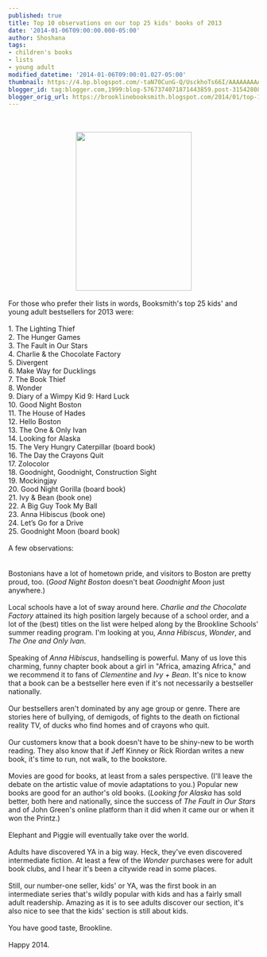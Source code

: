 ```yaml
---
published: true
title: Top 10 observations on our top 25 kids' books of 2013
date: '2014-01-06T09:00:00.000-05:00'
author: Shoshana
tags:
- children's books
- lists
- young adult
modified_datetime: '2014-01-06T09:00:01.027-05:00'
thumbnail: https://4.bp.blogspot.com/-taN70CunG-Q/UsckhoTs66I/AAAAAAAAAM0/Kn8YaSeOfjM/s72-c/1456611_10151818181161964_985048835_n.jpg
blogger_id: tag:blogger.com,1999:blog-5767374071871443859.post-3154280885057884537
blogger_orig_url: https://brooklinebooksmith.blogspot.com/2014/01/top-10-observations-on-our-top-25-kids.html
---
```


<div class="separator" style="clear: both; text-align: center;"><br /></div><br /><div class="separator" style="clear: both; text-align: center;"><a href="https://4.bp.blogspot.com/-taN70CunG-Q/UsckhoTs66I/AAAAAAAAAM0/Kn8YaSeOfjM/s1600/1456611_10151818181161964_985048835_n.jpg" imageanchor="1" style="margin-left: 1em; margin-right: 1em;"><img border="0" src="https://4.bp.blogspot.com/-taN70CunG-Q/UsckhoTs66I/AAAAAAAAAM0/Kn8YaSeOfjM/s1600/1456611_10151818181161964_985048835_n.jpg" height="320" width="233" /></a></div><div class="separator" style="clear: both; text-align: center;"><br /></div><div>For those who prefer their lists in words, Booksmith's top 25 kids' and young adult bestsellers for 2013 were: <br /><br />1. The Lighting Thief </div><div>2. The Hunger Games </div><div>3. The Fault in Our Stars </div><div>4. Charlie &amp; the Chocolate Factory </div><div>5. Divergent </div><div>6. Make Way for Ducklings</div><div>7. The Book Thief </div><div>8. Wonder </div><div>9. Diary of a Wimpy Kid 9: Hard Luck</div><div>10. Good Night Boston </div><div>11. The House of Hades </div><div>12. Hello Boston </div><div>13. The One &amp; Only Ivan </div><div>14. Looking for Alaska </div><div>15. The Very Hungry Caterpillar (board book) </div><div>16. The Day the Crayons Quit </div><div>17. Zolocolor </div><div>18. Goodnight, Goodnight, Construction Sight </div><div>19. Mockingjay </div><div>20. Good Night Gorilla (board book) </div><div>21. Ivy &amp; Bean (book one) </div><div>22. A Big Guy Took My Ball </div><div>23. Anna Hibiscus (book one) </div><div>24. Let’s Go for a Drive </div><div>25. Goodnight Moon (board book)<br /><br />A few observations: <br /><br /><span style="font-family: Tahoma,Geneva,sans-serif; font-size: 10pt;"></span><br />Bostonians have a lot of hometown pride, and visitors to Boston are pretty proud, too. (<em>Good Night Boston</em> doesn't beat <em>Goodnight Moon</em> just anywhere.)<br /><br />Local schools&nbsp;have a lot of sway around here. <em>Charlie and the Chocolate Factory</em> attained its high position largely because of a school order, and a lot  of the (best) titles on the list were helped along by the Brookline  Schools' summer reading program. I'm looking at you, <em>Anna Hibiscus</em>, <em>Wonder</em>, and <em>The One and Only Ivan</em>.<br /><br />Speaking of <em>Anna Hibiscus</em>,  handselling is powerful. Many of us love this charming, funny&nbsp;chapter  book about a girl in "Africa, amazing Africa," and we recommend it to  fans of <em>Clementine</em> and <em>Ivy + Bean</em>. It's nice to know that a book can be a bestseller here even if it's not necessarily a bestseller nationally.<br /><br />Our  bestsellers aren't dominated by any age group or genre. There are  stories here of bullying, of demigods, of fights to the death on  fictional reality TV,&nbsp;of ducks who find homes and of crayons who quit.<br /><br />Our  customers know that a book doesn't have to be shiny-new to be worth  reading. They also know that if Jeff Kinney or Rick Riordan writes a new  book, it's time to run, not walk, to the bookstore.<br /><br />Movies  are good for books, at least from a sales perspective. (I'll leave the  debate on the artistic value of movie adaptations to you.)&nbsp;Popular new  books are good for an author's old books. (<em>Looking for Alaska</em> has sold better, both here and nationally, since the success of <em>The Fault in Our Stars</em> and of John Green's online platform than it did when it came our or when it won the Printz.)<br /><br />Elephant and Piggie will eventually take over the world.<br /><br />Adults have discovered YA in a big way. Heck, they've even discovered intermediate fiction. At least a few of the <em>Wonder</em> purchases were for adult book clubs, and I hear it's been a citywide read in some places.<br /><br />Still,  our number-one seller, kids' or YA, was the first book in an  intermediate series that's wildly popular with kids and has a  fairly&nbsp;small adult readership. Amazing as it is to see adults discover  our section, it's also nice to see that the kids' section is still about  kids.<br /><br />You have good taste, Brookline.<br /><br />Happy 2014.<br /> <br /></div>